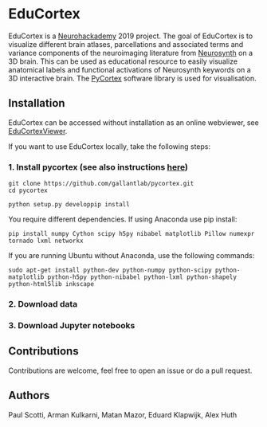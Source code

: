 # EduCortex
EduCortex is a [Neurohackademy](http://neurohackademy.org) 2019 project. The goal of EduCortex is to visualize different brain atlases, parcellations and associated terms and variance components of the neuroimaging literature from [Neurosynth](http://neurosynth.org) on a 3D brain. This can be used as educational resource to easily visualize anatomical labels and functional activations of Neurosynth keywords on a 3D interactive brain. The [PyCortex](https://github.com/gallantlab/pycortex) software library is used for visualisation. 

## Installation
EduCortex can be accessed without installation as an online webviewer, see [EduCortexViewer](https://paulscotti.github.io/EduCortex/).

If you want to use EduCortex locally, take the following steps:

### 1. Install pycortex (see also instructions [here](https://gallantlab.github.io/install.html))

```
git clone https://github.com/gallantlab/pycortex.git
cd pycortex

python setup.py developpip install
```
You require different dependencies. If using Anaconda use pip install:

```
pip install numpy Cython scipy h5py nibabel matplotlib Pillow numexpr tornado lxml networkx
```

If you are running Ubuntu without Anaconda, use the following commands:

```
sudo apt-get install python-dev python-numpy python-scipy python-matplotlib python-h5py python-nibabel python-lxml python-shapely python-html5lib inkscape
```

### 2. Download data

### 3. Download Jupyter notebooks


## Contributions
Contributions are welcome, feel free to open an issue or do a pull request.


## Authors
Paul Scotti, Arman Kulkarni, Matan Mazor, Eduard Klapwijk, Alex Huth

